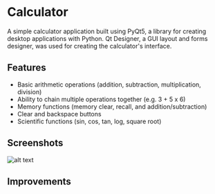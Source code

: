 # Calculator

A simple calculator application built using PyQt5, a library for creating desktop applications with Python. Qt Designer, a GUI layout and forms designer, was used for creating the calculator's interface.

## Features

- Basic arithmetic operations (addition, subtraction, multiplication, division)
- Ability to chain multiple operations together (e.g. 3 + 5 x 6)
- Memory functions (memory clear, recall, and addition/subtraction)
- Clear and backspace buttons
- Scientific functions (sin, cos, tan, log, square root)

## Screenshots

![alt text](http://url/to/img.png)

## Improvements
